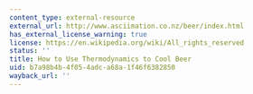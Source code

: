 ```yaml
---
content_type: external-resource
external_url: http://www.asciimation.co.nz/beer/index.html
has_external_license_warning: true
license: https://en.wikipedia.org/wiki/All_rights_reserved
status: ''
title: How to Use Thermodynamics to Cool Beer
uid: b7a98b4b-4f05-4adc-a68a-1f46f6382850
wayback_url: ''
---
```

